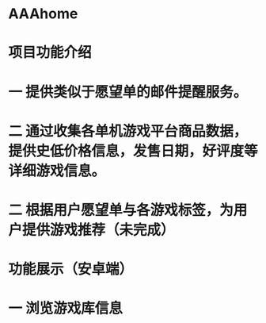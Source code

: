 # AAAhome
# 项目功能介绍
# 一   提供类似于愿望单的邮件提醒服务。
# 二   通过收集各单机游戏平台商品数据，提供史低价格信息，发售日期，好评度等详细游戏信息。
# 二   根据用户愿望单与各游戏标签，为用户提供游戏推荐（未完成）
# 功能展示（安卓端）
# 一   浏览游戏库信息

